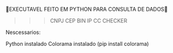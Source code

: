 🚀EXECUTAVEL FEITO EM PYTHON PARA CONSULTA DE DADOS🚀

>>> CNPJ
>>> CEP
>>> BIN
>>> IP
>>> CC CHECKER

Nescessarios:

Python instalado
Colorama instalado (pip install colorama)
